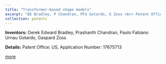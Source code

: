 ```yaml
---
title: "Transformer-based shape models"
excerpt: "DE Bradley, P Chandran, PFU Gotardo, G Zoss <br> Patent Office: US, Application Number: 17675713"
collection: patents
---
```


**Inventors:** 
Derek Edward Bradley, Prashanth Chandran, Paulo Fabiano Urnau Gotardo, Gaspard Zoss

**Details:**
Patent Office: US, Application Number: 17675713

[more](https://patents.google.com/patent/US12198225B2/en)
